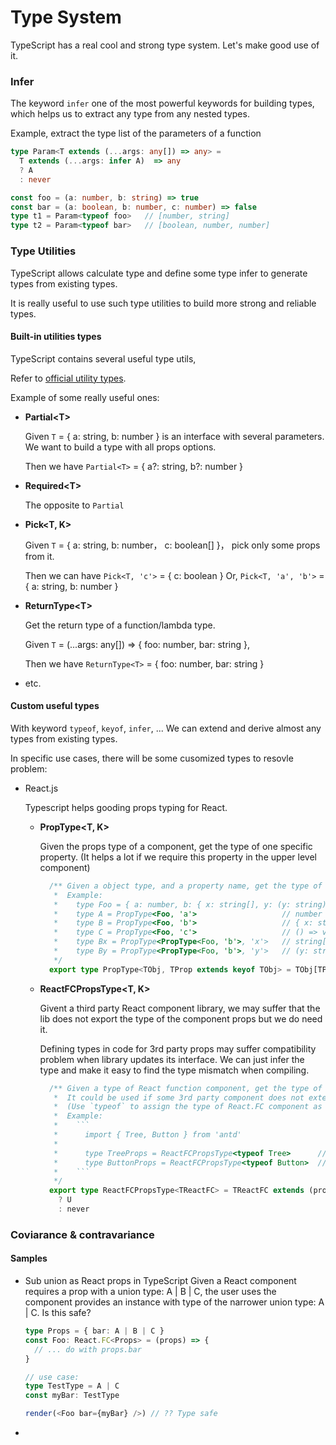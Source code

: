 # Type System


TypeScript has a real cool and strong type system. Let's make good use of it.

### Infer
The keyword `infer` one of the most powerful keywords for building types, which helps us to extract any type from any nested types.

Example, extract the type list of the parameters of a function
```typescript
type Param<T extends (...args: any[]) => any> = 
  T extends (...args: infer A)  => any
  ? A
  : never

const foo = (a: number, b: string) => true
const bar = (a: boolean, b: number, c: number) => false
type t1 = Param<typeof foo>   // [number, string]
type t2 = Param<typeof bar>   // [boolean, number, number]
```

### Type Utilities

TypeScript allows calculate type and define some type infer to generate types from existing types. 

It is really useful to use such type utilities to build more strong and reliable types.

#### Built-in utilities types

TypeScript contains several useful type utils,

Refer to [official utility types](https://www.typescriptlang.org/docs/handbook/utility-types.html).

Example of some really useful ones:

- **Partial&lt;T&gt;**
  
  Given `T` = { a: string, b: number } is an interface with several parameters. We want to build a type with all props options.

  Then we have `Partial<T>` = { a?: string, b?: number }

- **Required&lt;T&gt;**
  
  The opposite to `Partial`

- **Pick&lt;T, K&gt;**
  
  Given `T` = { a: string, b: number， c: boolean[] }， pick only some props from it.

  Then we can have `Pick<T, 'c'>` = { c: boolean }
               Or, `Pick<T, 'a', 'b'>` = { a: string, b: number }

- **ReturnType&lt;T&gt;**
  
  Get the return type of a function/lambda type.
  
  Given `T` = (...args: any[]) => { foo: number, bar: string },
  
  Then we have `ReturnType<T>` = { foo: number, bar: string }

- etc.


#### Custom useful types

With keyword `typeof`, `keyof`, `infer`, ... We can extend and derive almost any types from existing types. 

In specific use cases, there will be some cusomized types to resovle problem:

- React.js
  
  Typescript helps gooding props typing for React. 
  
  - **PropType&lt;T, K&gt;**
     
    Given the props type of a component, get the type of one specific property. (It helps a lot if we require this property in the upper level component)
     
    ```typescript
      /** Given a object type, and a property name, get the type of that object property
       *  Example:
       *    type Foo = { a: number, b: { x: string[], y: (y: string) => boolean }, c: () => void }
       *    type A = PropType<Foo, 'a'>                   // number
       *    type B = PropType<Foo, 'b'>                   // { x: string[], y: (y: string) => boolean }
       *    type C = PropType<Foo, 'c'>                   // () => void
       *    type Bx = PropType<PropType<Foo, 'b'>, 'x'>   // string[]
       *    type By = PropType<PropType<Foo, 'b'>, 'y'>   // (y: string) => boolean
       */ 
      export type PropType<TObj, TProp extends keyof TObj> = TObj[TProp]
    ```
    
  - **ReactFCPropsType&lt;T, K&gt;**
    
    Givent a third party React component library, we may suffer that the lib does not export the type of the component props but we do need it. 
    
    Defining types in code for 3rd party props may suffer compatibility problem when library updates its interface. We can just infer the type and make it easy to find the type mismatch when compiling.
    
    ```typescript
      /** Given a type of React function component, get the type of the props of it.
       *  It could be used if some 3rd party component does not externally export the props type, but we need it.
       *  (Use `typeof` to assign the type of React.FC component as generic parameter)
       *  Example:
       *    ```
       *      import { Tree, Button } from 'antd'
       *
       *      type TreeProps = ReactFCPropsType<typeof Tree>      // The type of the props required by Tree
       *      type ButtonProps = ReactFCPropsType<typeof Button>  // The type of the props required by Button
       *    ```
       */
      export type ReactFCPropsType<TReactFC> = TReactFC extends (props: infer U, ...args: any[]) => any
        ? U
        : never
    ```

### Coviarance & contravariance 

#### Samples

- Sub union as React props in TypeScript
  Given a React component requires a prop with a union type: A | B | C, the user uses the component provides an instance with type of the narrower union type: A | C. 
  Is this safe?
  
  ```typescript
  type Props = { bar: A | B | C } 
  const Foo: React.FC<Props> = (props) => {
    // ... do with props.bar
  }

  // use case:
  type TestType = A | C
  const myBar: TestType
  
  render(<Foo bar={myBar} />) // ?? Type safe
  
  ```

- 
